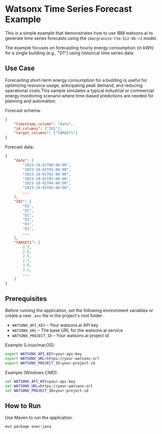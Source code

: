 # Watsonx Time Series Forecast Example

This is a simple example that demonstrates how to use IBM watsonx.ai to generate time series forecasts using the `ibm/granite-ttm-512-96-r2` model.

The example focuses on forecasting hourly energy consumption (in kWh) for a single building (e.g., "D1") using historical time series data.

## Use Case

Forecasting short-term energy consumption for a building is useful for optimizing resource usage, anticipating peak demand, and reducing operational costs.This sample simulates a typical industrial or commercial energy monitoring scenario where time-based predictions are needed for planning and automation.

Forecast schema:
```json
{
    "timestamp_column": "date",
    "id_columns": ["ID1"],
    "target_columns": ["TARGET1"]
}
```

Forecast data:

```json
{
    "date": [
        "2023-10-01T00:00:00",
        "2023-10-01T01:00:00",
        "2023-10-01T02:00:00",
        "2023-10-01T03:00:00",
        "2023-10-01T04:00:00",
        "2023-10-01T05:00:00",
        ...
    ],
    "ID1": [
        "D1",
        "D1",
        "D1",
        "D1",
        "D1",
        "D1",
        ...
    ],
    "TARGET1": [
        2.3,
        2.8,
        2.5,
        2.7,
        3.0,
        3.2,
        ...
    ]
}
```

## Prerequisites

Before running the application, set the following environment variables or create a new `.env` file in the project's root folder:

- `WATSONX_API_KEY` – Your watsonx.ai API key
- `WATSONX_URL` – The base URL for the watsonx.ai service
- `WATSONX_PROJECT_ID` – Your watsonx.ai project id

Example (Linux/macOS):
```bash
export WATSONX_API_KEY=your-api-key
export WATSONX_URL=https://your-watsonx-url
export WATSONX_PROJECT_ID=your-project-id
```

Example (Windows CMD):
```cmd
set WATSONX_API_KEY=your-api-key
set WATSONX_URL=https://your-watsonx-url
set WATSONX_PROJECT_ID=your-project-id
```
## How to Run
Use Maven to run the application. 
```bash
mvn package exec:java 
```